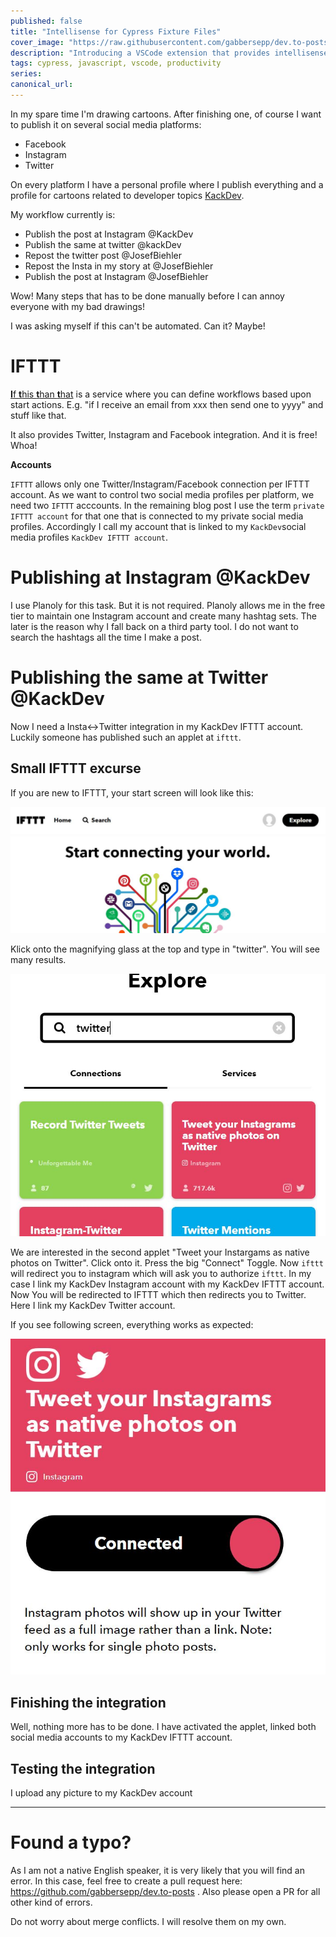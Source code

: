 ```yaml
---
published: false
title: "Intellisense for Cypress Fixture Files"
cover_image: "https://raw.githubusercontent.com/gabbersepp/dev.to-posts/master/blog-posts/intellisense-for-cypress-fixture-files/assets/your-asset.png"
description: "Introducing a VSCode extension that provides intellisense for cypress fixture file paths"
tags: cypress, javascript, vscode, productivity
series:
canonical_url:
---
```


In my spare time I'm drawing cartoons. After finishing one, of course I want to publish it on several social media platforms:
+ Facebook
+ Instagram
+ Twitter

On every platform I have a personal profile where I publish everything and a profile for cartoons related to developer topics [KackDev](https://kack.dev). 

My workflow currently is:
+ Publish the post at Instagram @KackDev
+ Publish the same at twitter @kackDev
+ Repost the twitter post @JosefBiehler
+ Repost the Insta in my story at @JosefBiehler
+ Publish the post at Instagram @JosefBiehler

Wow! Many steps that has to be done manually before I can annoy everyone with my bad drawings! 

I was asking myself if this can't be automated. Can it? Maybe!

# IFTTT
[**I**f **t**his **t**han **t**hat](https://ifttt.com) is a service where you can define workflows based upon start actions. E.g. "if I receive an email from xxx then send one to yyyy" and stuff like that.

It also provides Twitter, Instagram and Facebook integration. And it is free! Whoa!

**Accounts**

`IFTTT` allows only one Twitter/Instagram/Facebook connection per IFTTT account. As we want to control two social media profiles per platform, we need two `IFTTT` acccounts. In the remaining blog post I use the term `private IFTTT account` for that one that is connected to my private social media profiles. Accordingly I call my account that is linked to my `KackDev`social media profiles `KackDev IFTTT account`.

# Publishing at Instagram @KackDev
I use Planoly for this task. But it is not required. Planoly allows me in the free tier to maintain one Instagram account and create many hashtag sets. The later is the reason why I fall back on a third party tool. I do not want to search the hashtags all the time I make a post.

# Publishing the same at Twitter @KackDev
Now I need a Insta<->Twitter integration in my KackDev IFTTT account. Luckily someone has published such an applet at `ifttt`.

## Small IFTTT excurse
If you are new to IFTTT, your start screen will look like this:

![Startscreen](./assets/ifttt-1.jpg)

Klick onto the magnifying glass at the top and type in "twitter". You will see many results.

![Results](./assets/ifttt-2.jpg)

We are interested in the second applet "Tweet your Instargams as native photos on Twitter". Click onto it. Press the big "Connect" Toggle. Now `ifttt` will redirect you to instagram which will ask you to authorize `ifttt`. In my case I link  my KackDev Instagram account with my KackDev IFTTT account. Now You will be redirected to IFTTT which then redirects you to Twitter. Here I link my KackDev Twitter account.

If you see following screen, everything works as expected:

![finished](./assets/ifttt-3.jpg)

## Finishing the integration
Well, nothing more has to be done. I have activated the applet, linked both social media accounts to my KackDev IFTTT account.

## Testing the integration
I upload any picture to my KackDev account

----

# Found a typo?
As I am not a native English speaker, it is very likely that you will find an error. In this case, feel free to create a pull request here: https://github.com/gabbersepp/dev.to-posts . Also please open a PR for all other kind of errors.

Do not worry about merge conflicts. I will resolve them on my own. 